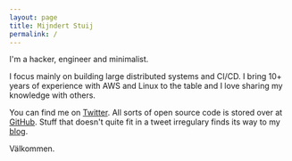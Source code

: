 ```yaml
---
layout: page
title: Mijndert Stuij
permalink: /
---
```


I'm a hacker, engineer and minimalist. 

I focus mainly on building large distributed systems and CI/CD. I bring 10+ years of experience with AWS and Linux to the table and I love sharing my knowledge with others.

You can find me on [Twitter](https://twitter.com/mijndert). All sorts of open source code is stored over at [GitHub](https://github.com/mijndert). Stuff that doesn't quite fit in a tweet irregulary finds its way to my [blog](/blog/).

Välkommen.